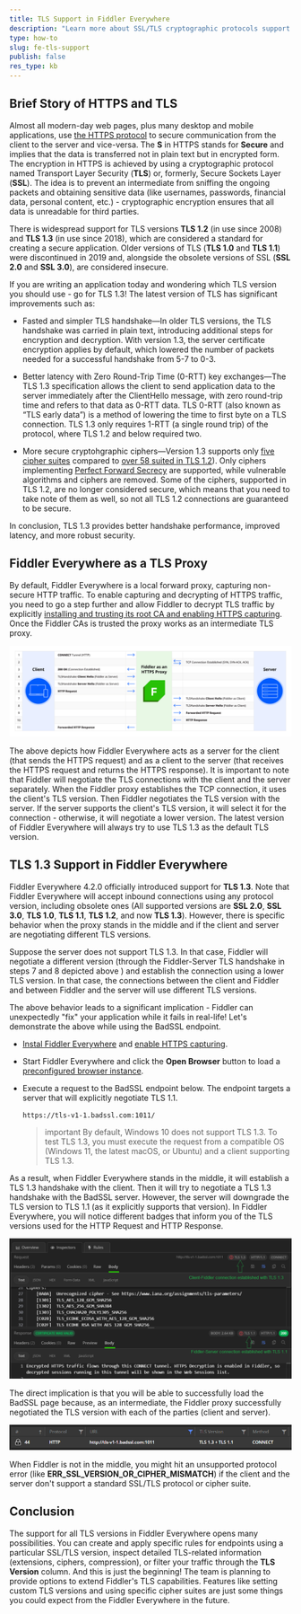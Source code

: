 ```yaml
---
title: TLS Support in Fiddler Everywhere
description: "Learn more about SSL/TLS cryptographic protocols support in Fiddler Everywhere and  deep-dive into the technical specifics."
type: how-to
slug: fe-tls-support
publish: false
res_type: kb
---
```


## Brief Story of HTTPS and TLS

Almost all modern-day web pages, plus many desktop and mobile applications, use [the HTTPS protocol](https://en.wikipedia.org/wiki/HTTPS) to secure communication from the client to the server and vice-versa. The **S** in HTTPS stands for **Secure** and implies that the data is transferred not in plain text but in encrypted form. The encryption in HTTPS is achieved by using a cryptographic protocol named Transport Layer Security (**TLS**) or, formerly, Secure Sockets Layer (**SSL**). The idea is to prevent an intermediate from sniffing the ongoing packets and obtaining sensitive data (like usernames, passwords, financial data, personal content, etc.) - cryptographic encryption ensures that all data is unreadable for third parties.

There is widespread support for TLS versions **TLS 1.2** (in use since 2008) and **TLS 1.3** (in use since 2018), which are considered a standard for creating a secure application. Older versions of TLS (**TLS 1.0** and **TLS 1.1**) were discontinued in 2019 and, alongside the obsolete versions of SSL (**SSL 2.0** and **SSL 3.0**), are considered insecure. 

If you are writing an application today and wondering which TLS version you should use - go for TLS 1.3! The latest version of TLS has significant improvements such as:

- Fasted and simpler TLS handshake&mdash;In older TLS versions, the TLS handshake was carried in plain text, introducing additional steps for encryption and decryption. With version 1.3, the server certificate encryption applies by default, which lowered the number of packets needed for a successful handshake from 5-7 to 0-3.

- Better latency with Zero Round-Trip Time (0-RTT) key exchanges&mdash;The TLS 1.3 specification allows the client to send application data to the server immediately after the ClientHello message, with zero round-trip time and refers to that data as 0-RTT data. TLS 0-RTT (also known as “TLS early data”) is a method of lowering the time to first byte on a TLS connection. TLS 1.3 only requires 1-RTT (a single round trip) of the protocol, where TLS 1.2 and below required two.

- More secure cryptohgraphic ciphers&mdash;Version 1.3 supports only [five cipher suites](https://ciphersuite.info/cs/?security=secure&tls=tls13&singlepage=true&software=all) compared to [over 58 suited in TLS 1.2](https://ciphersuite.info/cs/?security=secure&tls=tls13&singlepage=true&software=all)). Only ciphers implementing [Perfect Forward Secrecy](https://www.keycdn.com/blog/perfect-forward-secrecy) are supported, while vulnerable algorithms and ciphers are removed. Some of the ciphers, supported in TLS 1.2, are no longer considered secure, which means that you need to take note of them as well, so not all TLS 1.2 connections are guaranteed to be secure.

In conclusion, TLS 1.3 provides better handshake performance, improved latency, and more robust security.

## Fiddler Everywhere as a TLS Proxy

By default, Fiddler Everywhere is a local forward proxy, capturing non-secure HTTP traffic. To enable capturing and decrypting of HTTPS traffic, you need to go a step further and allow Fiddler to decrypt TLS traffic by explicitly [installing and trusting its root CA and enabling HTTPS capturing](https://docs.telerik.com/fiddler-everywhere/installation-and-update/trust-certificate-configuration). Once the Fiddler CAs is trusted the proxy works as an intermediate TLS proxy.

![Fiddler as HTTPS proxy](../images/temp/fe-tls-proxy-steps.png)

The above depicts how Fiddler Everywhere acts as a server for the client (that sends the HTTPS request) and as a client to the server (that receives the HTTPS request and returns the HTTPS response). It is important to note that Fiddler will negotiate the TLS connections with the client and the server separately. When the Fiddler proxy establishes the TCP connection, it uses the client's TLS version. Then Fiddler negotiates the TLS version with the server. If the server supports the client's TLS version, it will select it for the connection - otherwise, it will negotiate a lower version. The latest version of Fiddler Everywhere will always try to use TLS 1.3 as the default TLS version.


## TLS 1.3 Support in Fiddler Everywhere

Fiddler Everywhere 4.2.0 officially introduced support for **TLS 1.3**. Note that Fiddler Everywhere will accept inbound connections using any protocol version, including obsolete ones (All supported versions are **SSL 2.0**, **SSL 3.0**, **TLS 1.0**, **TLS 1.1**, **TLS 1.2**, and now **TLS 1.3**). However, there is specific behavior when the proxy stands in the middle and if the client and server are negotiating different TLS versions.

Suppose the server does not support TLS 1.3. In that case, Fiddler will negotiate a different version (through the Fiddler-Server TLS handshake in steps 7 and 8 depicted above ) and establish the connection using a lower TLS version. In that case, the connections between the client and Fiddler and between Fiddler and the server will use different TLS versions.

The above behavior leads to a significant implication - Fiddler can unexpectedly "fix" your application while it fails in real-life! Let's demonstrate the above while using the BadSSL endpoint.

- [Instal Fiddler Everywhere](https://www.telerik.com/download/fiddler-everywhere) and [enable HTTPS capturing](https://docs.telerik.com/fiddler-everywhere/installation-and-update/trust-certificate-configuration).

- Start Fiddler Everywhere and click the **Open Browser** button to load a [preconfigured browser instance](https://docs.telerik.com/fiddler-everywhere/traffic/capture-traffic#preconfigured-browser-capturing).

- Execute a request to the BadSSL endpoint below. The endpoint targets a server that will explicitly negotiate TLS 1.1.
    ```
    https://tls-v1-1.badssl.com:1011/
    ```

    >important By default, Windows 10 does not support TLS 1.3. To test TLS 1.3, you must execute the request from a compatible OS (Windows 11, the latest macOS, or Ubuntu) and a client supporting TLS 1.3.

As a result, when Fiddler Everywhere stands in the middle, it will establish a TLS 1.3 handshake with the client. Then it will try to negotiate a TLS 1.3 handshake with the BadSSL server. However, the server will downgrade the TLS version to TLS 1.1 (as it explicitly supports that version). In Fiddler Everywhere, you will notice different badges that inform you of the TLS versions used for the HTTP Request and HTTP Response.

![Fiddler Everywhere as intermediate initiates different TLS handshakes with the client and the server](../images/temp/fe-tls-versions-difference.png)

The direct implication is that you will be able to successfully load the BadSSL page because, as an intermediate, the Fiddler proxy successfully negotiated the TLS version with each of the parties (client and server). 

![Fiddler using different TLS versions for connections to the client and the server](../images/temp/fe-tls-versions-column.png)

When Fiddler is not in the middle, you might hit an unsupported protocol error (like **ERR_SSL_VERSION_OR_CIPHER_MISMATCH**) if the client and the server don't support a standard SSL/TLS protocol or cipher suite.

## Conclusion

The support for all TLS versions in Fiddler Everywhere opens many possibilities. You can create and apply specific rules for endpoints using a particular SSL/TLS version, inspect detailed TLS-related information (extensions, ciphers, compression), or filter your traffic through the **TLS Version** column. And this is just the beginning! The team is planning to provide options to extend Fiddler's TLS capabilities. Features like setting custom TLS versions and using specific cipher suites are just some things you could expect from the Fiddler Everywhere in the future.

